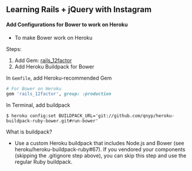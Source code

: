 ## Learning Rails + jQuery with Instagram

#### Add Configurations for Bower to work on Heroku

- To make Bower work on Heroku

Steps:

1. Add Gem: [rails_12factor](https://github.com/heroku/rails_12factor)
2. Add Heroku Buildpack for Bower

In `Gemfile`, add Heroku-recommended Gem

```ruby
# For Bower on Heroku
gem 'rails_12factor', group: :production
```

In Terminal, add buildpack

```
$ heroku config:set BUILDPACK_URL='git://github.com/qnyp/heroku-buildpack-ruby-bower.git#run-bower'
```

What is buildpack?
- Use a custom Heroku buildpack that includes Node.js and Bower (see heroku/heroku-buildpack-ruby#67). If you vendored your components (skipping the .gitignore step above), you can skip this step and use the regular Ruby buildpack.
